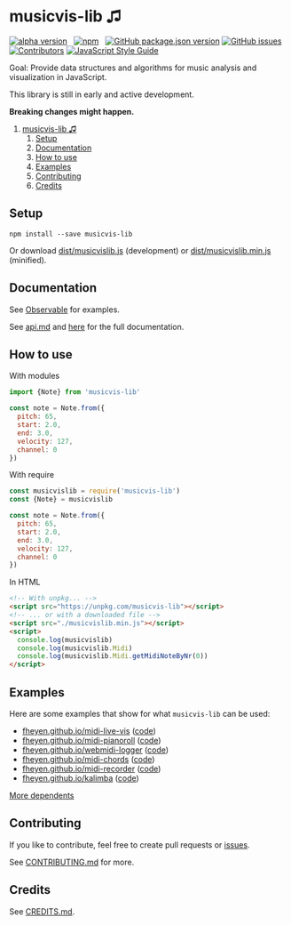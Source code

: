 # musicvis-lib &#9835;

[![alpha version](https://img.shields.io/badge/-alpha%20version-orange)](https://github.com/fheyen/musicvis-lib)
&nbsp;
[![npm](https://img.shields.io/npm/v/musicvis-lib)](https://www.npmjs.com/package/musicvis-lib)
&nbsp;
[![GitHub package.json version](https://img.shields.io/github/package-json/v/fheyen/musicvis-lib?label=GitHub)](https://github.com/fheyen/musicvis-lib)
[![GitHub issues](https://img.shields.io/github/issues-raw/fheyen/musicvis-lib)](https://github.com/fheyen/musicvis-lib/issues)
[![Contributors](https://img.shields.io/github/contributors/fheyen/musicvis-lib?color=%234dc71f)](https://github.com/fheyen/musicvis-lib/graphs/contributors)
[![JavaScript Style Guide](https://img.shields.io/badge/code_style-standard-brightgreen.svg)](https://standardjs.com)


Goal: Provide data structures and algorithms for music analysis and visualization in JavaScript.

This library is still in early and active development.

**Breaking changes might happen.**

1. [musicvis-lib &#9835;](#musicvis-lib-)
   1. [Setup](#setup)
   2. [Documentation](#documentation)
   3. [How to use](#how-to-use)
   4. [Examples](#examples)
   5. [Contributing](#contributing)
   6. [Credits](#credits)

## Setup

`npm install --save musicvis-lib`

Or download [dist/musicvislib.js](https://raw.githubusercontent.com/fheyen/musicvis-lib/main/dist/musicvislib.js) (development) or [dist/musicvislib.min.js](https://raw.githubusercontent.com/fheyen/musicvis-lib/main/dist/musicvislib.min.js) (minified).

## Documentation

See [Observable](https://observablehq.com/collection/@fheyen/musicvis-lib) for examples.

See [api.md](./api.md) and [here](https://fheyen.github.io/musicvis-lib/) for the full documentation.

## How to use

With modules
```javascript
import {Note} from 'musicvis-lib'

const note = Note.from({
  pitch: 65,
  start: 2.0,
  end: 3.0,
  velocity: 127,
  channel: 0
})
```

With require
```javascript
const musicvislib = require('musicvis-lib')
const {Note} = musicvislib

const note = Note.from({
  pitch: 65,
  start: 2.0,
  end: 3.0,
  velocity: 127,
  channel: 0
})
```

In HTML
```html
<!-- With unpkg... -->
<script src="https://unpkg.com/musicvis-lib"></script>
<!-- ... or with a downloaded file -->
<script src="./musicvislib.min.js"></script>
<script>
  console.log(musicvislib)
  console.log(musicvislib.Midi)
  console.log(musicvislib.Midi.getMidiNoteByNr(0))
</script>
```

## Examples

Here are some examples that show for what `musicvis-lib` can be used:

- [fheyen.github.io/midi-live-vis](https://fheyen.github.io/midi-live-vis/) ([code](https://github.com/fheyen/midi-live-vis))
- [fheyen.github.io/midi-pianoroll](https://fheyen.github.io/midi-pianoroll/) ([code](https://github.com/fheyen/midi-pianoroll))
- [fheyen.github.io/webmidi-logger](https://fheyen.github.io/webmidi-logger/) ([code](https://github.com/fheyen/webmidi-logger))
- [fheyen.github.io/midi-chords](https://fheyen.github.io/midi-chords/) ([code](https://github.com/fheyen/midi-chords))
- [fheyen.github.io/midi-recorder](https://fheyen.github.io/midi-recorder/) ([code](https://github.com/fheyen/midi-recorder))
- [fheyen.github.io/kalimba](https://fheyen.github.io/kalimba/) ([code](https://github.com/fheyen/kalimba))

[More dependents](https://github.com/fheyen/musicvis-lib/network/dependents)

## Contributing

If you like to contribute, feel free to create pull requests or [issues](https://github.com/fheyen/musicvis-lib/issues).

See [CONTRIBUTING.md](./CONTRIBUTING.md) for more.

## Credits

See [CREDITS.md](./CREDITS.md).
